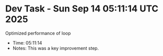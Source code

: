 # Dev Task - Sun Sep 14 05:11:14 UTC 2025
Optimized performance of loop
- Time: 05:11:14
- Notes: This was a key improvement step.
